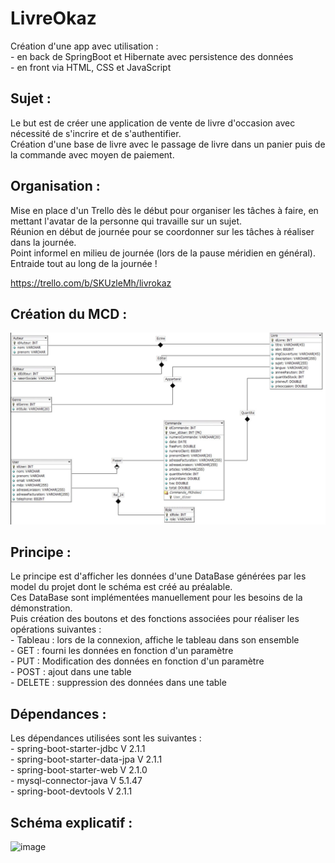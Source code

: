 # LivreOkaz
Création d'une app avec utilisation :<br/>
	- en back de SpringBoot et Hibernate avec persistence des données<br/>
	- en front via HTML, CSS et JavaScript<br/>


## Sujet :

Le but est de créer une application de vente de livre d'occasion avec nécessité de s'incrire et de s'authentifier.<br/>
Création d'une base de livre avec le passage de livre dans un panier puis de la commande avec moyen de paiement.

## Organisation :

Mise en place d'un Trello dès le début pour organiser les tâches à faire, en mettant l'avatar de la personne qui travaille sur un sujet.<br/>
Réunion en début de journée pour se coordonner sur les tâches à réaliser dans la journée. <br/>Point informel en milieu de journée (lors de la pause méridien en général). <br/>Entraide tout au long de la journée !

https://trello.com/b/SKUzleMh/livrokaz

## Création du MCD :
![image](https://github.com/matthieu33770/LivreOkaz/blob/master/src/main/resources/MCD.jpg)

## Principe :

Le principe est d'afficher les données d'une DataBase générées par les model du projet dont le schéma est créé au préalable.<br/>
Ces DataBase sont implémentées manuellement pour les besoins de la démonstration.<br/>
Puis création des boutons et des fonctions associées pour réaliser les opérations suivantes :<br/>
	- Tableau : lors de la connexion, affiche le tableau dans son ensemble<br/>
	- GET : fourni les données en fonction d'un paramètre<br/>
	- PUT : Modification des données en fonction d'un paramètre<br/>
	- POST : ajout dans une table<br/>
	- DELETE : suppression des données dans une table<br/>

## Dépendances : 

Les dépendances utilisées sont les suivantes :<br/>
	- spring-boot-starter-jdbc V 2.1.1<br/>
	- spring-boot-starter-data-jpa V 2.1.1<br/>
	- spring-boot-starter-web V 2.1.0<br/>
	- mysql-connector-java V 5.1.47<br/>
	- spring-boot-devtools V 2.1.1<br/>

## Schéma explicatif :
![image](https://github.com/matthieu33770/LivreOkaz/blob/master/src/main/resources/Sch%C3%A9ma%20explicatif.jpg)
